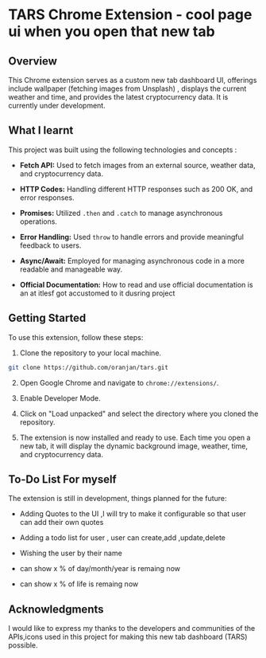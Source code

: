 #  TARS Chrome Extension - cool page ui when you open that new tab

## Overview

This Chrome extension serves as a custom new tab dashboard UI,
offerings include
wallpaper (fetching images from Unsplash) ,
displays the current weather and time,
and provides the latest cryptocurrency data.
It is currently under development.

## What I learnt

This project was built using the following technologies and concepts :

- **Fetch API:** Used to fetch images from an external source, weather data, and cryptocurrency data.

- **HTTP Codes:** Handling different HTTP responses such as 200 OK, and error responses.

- **Promises:** Utilized `.then` and `.catch` to manage asynchronous operations.

- **Error Handling:** Used `throw` to handle errors and provide meaningful feedback to users.

- **Async/Await:** Employed for managing asynchronous code in a more readable and manageable way.

- **Official Documentation:** How to read and use official documentation is an at itlesf got accustomed to it dusring project

## Getting Started

To use this extension, follow these steps:

1. Clone the repository to your local machine.

```bash
git clone https://github.com/oranjan/tars.git
```

2. Open Google Chrome and navigate to `chrome://extensions/`.

3. Enable Developer Mode.

4. Click on "Load unpacked" and select the directory where you cloned the repository.

5. The extension is now installed and ready to use. Each time you open a new tab, it will display the dynamic background image, weather, time, and cryptocurrency data.

## To-Do List For myself

The extension is still in development, things planned for the future:

- Adding Quotes to the UI ,I will try to make it configurable so that user can add their own quotes

- Adding a todo list for user , user can create,add ,update,delete

- Wishing the user by their name

- can show x % of day/month/year is remaing now

- can show x % of life is remaing now

## Acknowledgments
I would like to express my thanks to the developers and communities of the APIs,icons used in this project for making this new tab dashboard (TARS) possible.
